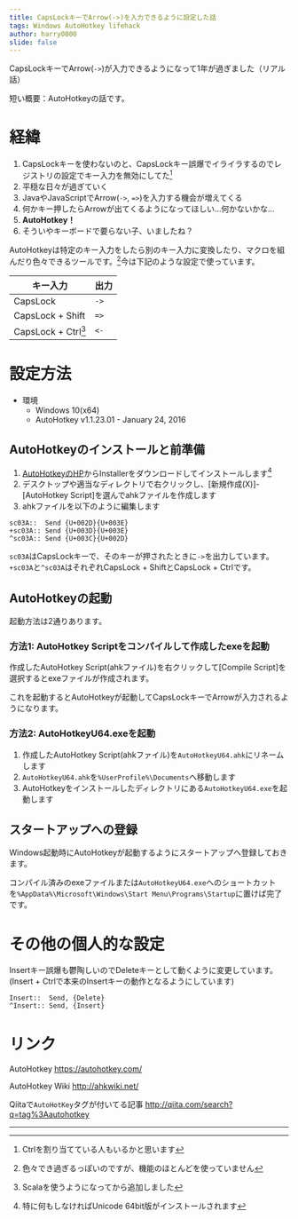 ```yaml
---
title: CapsLockキーでArrow(->)を入力できるように設定した話
tags: Windows AutoHotkey lifehack
author: harry0000
slide: false
---
```

CapsLockキーでArrow(`->`)が入力できるようになって1年が過ぎました（リアル話）

短い概要：AutoHotkeyの話です。

# 経緯

1. CapsLockキーを使わないのと、CapsLockキー誤爆でイライラするのでレジストリの設定でキー入力を無効にしてた[^1]
2. 平穏な日々が過ぎていく
3. JavaやJavaScriptでArrow(`->`, `=>`)を入力する機会が増えてくる
4. 何かキー押したらArrowが出てくるようになってほしい…何かないかな…
5. **AutoHotkey！**
6. そういやキーボードで要らない子、いましたね？

AutoHotkeyは特定のキー入力をしたら別のキー入力に変換したり、マクロを組んだり色々できるツールです。[^2]今は下記のような設定で使っています。

|キー入力|出力|
|-------------------|----|
|CapsLock           |`->`|
|CapsLock + Shift   |`=>`|
|CapsLock + Ctrl[^3]|`<-`|

# 設定方法

* 環境
  * Windows 10(x64)
  * AutoHotkey v1.1.23.01 - January 24, 2016

## AutoHotkeyのインストールと前準備

1. [AutoHotkeyのHP](https://autohotkey.com/)からInstallerをダウンロードしてインストールします[^4]
2. デスクトップや適当なディレクトリで右クリックし、[新規作成(X)]-[AutoHotkey Script]を選んでahkファイルを作成します
3. ahkファイルを以下のように編集します

```AutoHotkeyScript.ahk
sc03A::  Send {U+002D}{U+003E}
+sc03A:: Send {U+003D}{U+003E}
^sc03A:: Send {U+003C}{U+002D}
```

`sc03A`はCapsLockキーで、そのキーが押されたときに`->`を出力しています。`+sc03A`と`^sc03A`はそれぞれCapsLock + ShiftとCapsLock + Ctrlです。

## AutoHotkeyの起動

起動方法は2通りあります。

### 方法1: AutoHotkey Scriptをコンパイルして作成したexeを起動

作成したAutoHotkey Script(ahkファイル)を右クリックして[Compile Script]を選択するとexeファイルが作成されます。

これを起動するとAutoHotkeyが起動してCapsLockキーでArrowが入力されるようになります。

### 方法2: AutoHotkeyU64.exeを起動

1. 作成したAutoHotkey Script(ahkファイル)を`AutoHotkeyU64.ahk`にリネームします
2. `AutoHotkeyU64.ahk`を`%UserProfile%\Documents`へ移動します
3. AutoHotkeyをインストールしたディレクトリにある`AutoHotkeyU64.exe`を起動します

## スタートアップへの登録

Windows起動時にAutoHotkeyが起動するようにスタートアップへ登録しておきます。

コンパイル済みのexeファイルまたは`AutoHotkeyU64.exe`へのショートカットを`%AppData%\Microsoft\Windows\Start Menu\Programs\Startup`に置けば完了です。

# その他の個人的な設定

Insertキー誤爆も鬱陶しいのでDeleteキーとして動くように変更しています。
(Insert + Ctrlで本来のInsertキーの動作となるようにしています)

```
Insert::  Send, {Delete}
^Insert:: Send, {Insert}
```

# リンク

AutoHotkey
https://autohotkey.com/

AutoHotkey Wiki
http://ahkwiki.net/

Qiitaで`AutoHotKey`タグが付いてる記事
http://qiita.com/search?q=tag%3Aautohotkey

-----
[^1]: Ctrlを割り当てている人もいるかと思います
[^2]: 色々でき過ぎるっぽいのですが、機能のほとんどを使っていません
[^3]: Scalaを使うようになってから追加しました
[^4]: 特に何もしなければUnicode 64bit版がインストールされます
